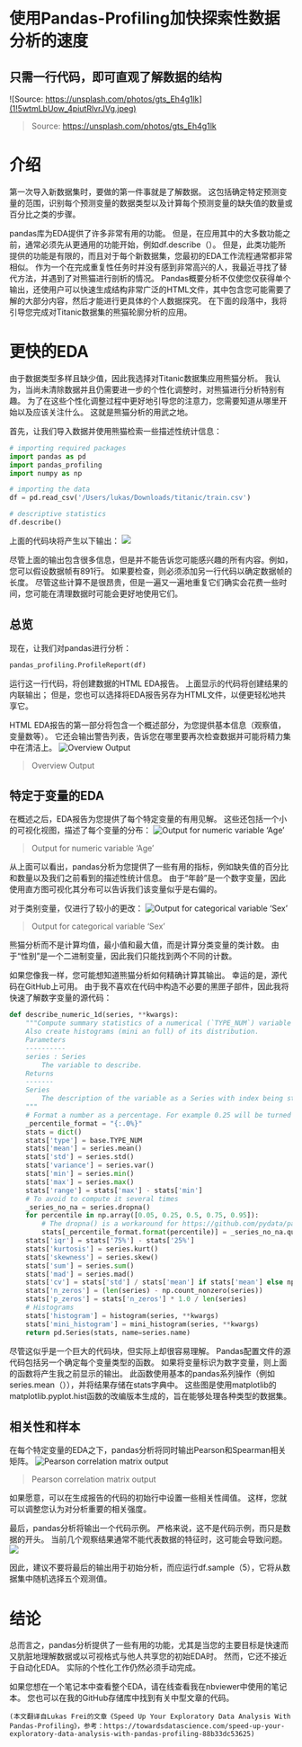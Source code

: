 # 使用Pandas-Profiling加快探索性数据分析的速度
## 只需一行代码，即可直观了解数据的结构
![Source: https://unsplash.com/photos/gts_Eh4g1lk](1!5wtmLbUow_4piutRlvrJVg.jpeg)
> Source: https://unsplash.com/photos/gts_Eh4g1lk

# 介绍

第一次导入新数据集时，要做的第一件事就是了解数据。 这包括确定特定预测变量的范围，识别每个预测变量的数据类型以及计算每个预测变量的缺失值的数量或百分比之类的步骤。

pandas库为EDA提供了许多非常有用的功能。 但是，在应用其中的大多数功能之前，通常必须先从更通用的功能开始，例如df.describe（）。 但是，此类功能所提供的功能是有限的，而且对于每个新数据集，您最初的EDA工作流程通常都非常相似。 作为一个在完成重复性任务时并没有感到非常高兴的人，我最近寻找了替代方法，并遇到了对熊猫进行剖析的情况。 Pandas概要分析不仅使您仅获得单个输出，还使用户可以快速生成结构非常广泛的HTML文件，其中包含您可能需要了解的大部分内容，然后才能进行更具体的个人数据探究。 在下面的段落中，我将引导您完成对Titanic数据集的熊猫轮廓分析的应用。
# 更快的EDA

由于数据类型多样且缺少值，因此我选择对Titanic数据集应用熊猫分析。 我认为，当尚未清除数据并且仍需要进一步的个性化调整时，对熊猫进行分析特别有趣。 为了在这些个性化调整过程中更好地引导您的注意力，您需要知道从哪里开始以及应该关注什么。 这就是熊猫分析的用武之地。

首先，让我们导入数据并使用熊猫检索一些描述性统计信息：
```python
# importing required packages
import pandas as pd
import pandas_profiling
import numpy as np

# importing the data
df = pd.read_csv('/Users/lukas/Downloads/titanic/train.csv')

# descriptive statistics
df.describe()
```

上面的代码块将产生以下输出：
![](1!HjTwgitMvweOWs7d6qt0pw.png)

尽管上面的输出包含很多信息，但是并不能告诉您可能感兴趣的所有内容。例如，您可以假设数据帧有891行。 如果要检查，则必须添加另一行代码以确定数据帧的长度。 尽管这些计算不是很昂贵，但是一遍又一遍地重复它们确实会花费一些时间，您可能在清理数据时可能会更好地使用它们。
## 总览

现在，让我们对pandas进行分析：
```python
pandas_profiling.ProfileReport(df)
```

运行这一行代码，将创建数据的HTML EDA报告。 上面显示的代码将创建结果的内联输出； 但是，您也可以选择将EDA报告另存为HTML文件，以便更轻松地共享它。

HTML EDA报告的第一部分将包含一个概述部分，为您提供基本信息（观察值，变量数等）。 它还会输出警告列表，告诉您在哪里要再次检查数据并可能将精力集中在清洁上。
![Overview Output](1!ApMODlv-fLqgF7pESsHf5w.png)
> Overview Output

## 特定于变量的EDA

在概述之后，EDA报告为您提供了每个特定变量的有用见解。 这些还包括一个小的可视化视图，描述了每个变量的分布：
![Output for numeric variable ‘Age’](1!zac_xOJhOSPL9CPbebrjWA.png)
> Output for numeric variable ‘Age’


从上面可以看出，pandas分析为您提供了一些有用的指标，例如缺失值的百分比和数量以及我们之前看到的描述性统计信息。 由于“年龄”是一个数字变量，因此使用直方图可视化其分布可以告诉我们该变量似乎是右偏的。

对于类别变量，仅进行了较小的更改：
![Output for categorical variable ‘Sex’](1!poM1Oo9mdXEqtf9DYO_5mA.png)
> Output for categorical variable ‘Sex’


熊猫分析而不是计算均值，最小值和最大值，而是计算分类变量的类计数。 由于“性别”是一个二进制变量，因此我们只能找到两个不同的计数。

如果您像我一样，您可能想知道熊猫分析如何精确计算其输出。 幸运的是，源代码在GitHub上可用。 由于我不喜欢在代码中构造不必要的黑匣子部件，因此我将快速了解数字变量的源代码：
```python
def describe_numeric_1d(series, **kwargs):
    """Compute summary statistics of a numerical (`TYPE_NUM`) variable (a Series).
    Also create histograms (mini an full) of its distribution.
    Parameters
    ----------
    series : Series
        The variable to describe.
    Returns
    -------
    Series
        The description of the variable as a Series with index being stats keys.
    """
    # Format a number as a percentage. For example 0.25 will be turned to 25%.
    _percentile_format = "{:.0%}"
    stats = dict()
    stats['type'] = base.TYPE_NUM
    stats['mean'] = series.mean()
    stats['std'] = series.std()
    stats['variance'] = series.var()
    stats['min'] = series.min()
    stats['max'] = series.max()
    stats['range'] = stats['max'] - stats['min']
    # To avoid to compute it several times
    _series_no_na = series.dropna()
    for percentile in np.array([0.05, 0.25, 0.5, 0.75, 0.95]):
        # The dropna() is a workaround for https://github.com/pydata/pandas/issues/13098
        stats[_percentile_format.format(percentile)] = _series_no_na.quantile(percentile)
    stats['iqr'] = stats['75%'] - stats['25%']
    stats['kurtosis'] = series.kurt()
    stats['skewness'] = series.skew()
    stats['sum'] = series.sum()
    stats['mad'] = series.mad()
    stats['cv'] = stats['std'] / stats['mean'] if stats['mean'] else np.NaN
    stats['n_zeros'] = (len(series) - np.count_nonzero(series))
    stats['p_zeros'] = stats['n_zeros'] * 1.0 / len(series)
    # Histograms
    stats['histogram'] = histogram(series, **kwargs)
    stats['mini_histogram'] = mini_histogram(series, **kwargs)
    return pd.Series(stats, name=series.name)
```

尽管这似乎是一个巨大的代码块，但实际上却很容易理解。 Pandas配置文件的源代码包括另一个确定每个变量类型的函数。 如果将变量标识为数字变量，则上面的函数将产生我之前显示的输出。 此函数使用基本的pandas系列操作（例如series.mean（）），并将结果存储在stats字典中。 这些图是使用matplotlib的matplotlib.pyplot.hist函数的改编版本生成的，旨在能够处理各种类型的数据集。
## 相关性和样本

在每个特定变量的EDA之下，pandas分析将同时输出Pearson和Spearman相关矩阵。
![Pearson correlation matrix output](1!hgqgyfBI1UbTsa-dAeSUtQ.png)
> Pearson correlation matrix output


如果愿意，可以在生成报告的代码的初始行中设置一些相关性阈值。 这样，您就可以调整您认为对分析重要的相关强度。

最后，pandas分析将输出一个代码示例。 严格来说，这不是代码示例，而只是数据的开头。 当前几个观察结果通常不能代表数据的特征时，这可能会导致问题。
![](1!8aCyLPNQFdZCT2xTHc6QIw.png)

因此，建议不要将最后的输出用于初始分析，而应运行df.sample（5），它将从数据集中随机选择五个观测值。
# 结论

总而言之，pandas分析提供了一些有用的功能，尤其是当您的主要目标是快速而又肮脏地理解数据或以可视格式与他人共享您的初始EDA时。 然而，它还不接近于自动化EDA。 实际的个性化工作仍然必须手动完成。

如果您想在一个笔记本中查看整个EDA，请在线查看我在nbviewer中使用的笔记本。 您也可以在我的GitHub存储库中找到有关中型文章的代码。
```
(本文翻译自Lukas Frei的文章《Speed Up Your Exploratory Data Analysis With Pandas-Profiling》，参考：https://towardsdatascience.com/speed-up-your-exploratory-data-analysis-with-pandas-profiling-88b33dc53625)
```
